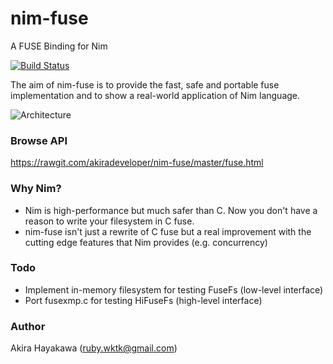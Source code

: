 # nim-fuse

A FUSE Binding for Nim

[![Build Status](https://travis-ci.org/FedericoCeratto/nim-fuse.svg)](https://travis-ci.org/FedericoCeratto/nim-fuse)

The aim of nim-fuse is to provide the fast, safe and portable
fuse implementation and to show a real-world application of Nim language.

![Architecture](https://rawgit.com/akiradeveloper/nim-fuse/master/arch.svg)

### Browse API

https://rawgit.com/akiradeveloper/nim-fuse/master/fuse.html

### Why Nim?

* Nim is high-performance but much safer than C.
Now you don't have a reason to write your filesystem in C fuse.  
* nim-fuse isn't just a rewrite of C fuse but a real improvement
with the cutting edge features that Nim provides (e.g. concurrency)  

### Todo

* Implement in-memory filesystem for testing FuseFs (low-level interface)  
* Port fusexmp.c for testing HiFuseFs (high-level interface)  
 
### Author

Akira Hayakawa (ruby.wktk@gmail.com)
